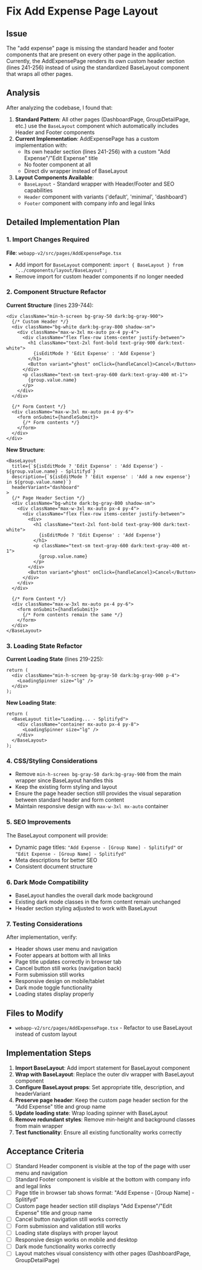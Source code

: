 # Fix Add Expense Page Layout

## Issue
The "add expense" page is missing the standard header and footer components that are present on every other page in the application. Currently, the AddExpensePage renders its own custom header section (lines 241-256) instead of using the standardized BaseLayout component that wraps all other pages.

## Analysis
After analyzing the codebase, I found that:

1. **Standard Pattern**: All other pages (DashboardPage, GroupDetailPage, etc.) use the `BaseLayout` component which automatically includes Header and Footer components
2. **Current Implementation**: AddExpensePage has a custom implementation with:
   - Its own header section (lines 241-256) with a custom "Add Expense"/"Edit Expense" title
   - No footer component at all
   - Direct div wrapper instead of BaseLayout
3. **Layout Components Available**:
   - `BaseLayout` - Standard wrapper with Header/Footer and SEO capabilities
   - `Header` component with variants ('default', 'minimal', 'dashboard')
   - `Footer` component with company info and legal links

## Detailed Implementation Plan

### 1. Import Changes Required
**File**: `webapp-v2/src/pages/AddExpensePage.tsx`
- Add import for `BaseLayout` component: `import { BaseLayout } from '../components/layout/BaseLayout';`
- Remove import for custom header components if no longer needed

### 2. Component Structure Refactor
**Current Structure** (lines 239-744):
```tsx
<div className="min-h-screen bg-gray-50 dark:bg-gray-900">
  {/* Custom Header */}
  <div className="bg-white dark:bg-gray-800 shadow-sm">
    <div className="max-w-3xl mx-auto px-4 py-4">
      <div className="flex flex-row items-center justify-between">
        <h1 className="text-2xl font-bold text-gray-900 dark:text-white">
          {isEditMode ? 'Edit Expense' : 'Add Expense'}
        </h1>
        <Button variant="ghost" onClick={handleCancel}>Cancel</Button>
      </div>
      <p className="text-sm text-gray-600 dark:text-gray-400 mt-1">
        {group.value.name}
      </p>
    </div>
  </div>
  
  {/* Form Content */}
  <div className="max-w-3xl mx-auto px-4 py-6">
    <form onSubmit={handleSubmit}>
      {/* Form contents */}
    </form>
  </div>
</div>
```

**New Structure**:
```tsx
<BaseLayout
  title={`${isEditMode ? 'Edit Expense' : 'Add Expense'} - ${group.value.name} - Splitifyd`}
  description={`${isEditMode ? 'Edit expense' : 'Add a new expense'} in ${group.value.name}`}
  headerVariant="dashboard"
>
  {/* Page Header Section */}
  <div className="bg-white dark:bg-gray-800 shadow-sm">
    <div className="max-w-3xl mx-auto px-4 py-4">
      <div className="flex flex-row items-center justify-between">
        <div>
          <h1 className="text-2xl font-bold text-gray-900 dark:text-white">
            {isEditMode ? 'Edit Expense' : 'Add Expense'}
          </h1>
          <p className="text-sm text-gray-600 dark:text-gray-400 mt-1">
            {group.value.name}
          </p>
        </div>
        <Button variant="ghost" onClick={handleCancel}>Cancel</Button>
      </div>
    </div>
  </div>
  
  {/* Form Content */}
  <div className="max-w-3xl mx-auto px-4 py-6">
    <form onSubmit={handleSubmit}>
      {/* Form contents remain the same */}
    </form>
  </div>
</BaseLayout>
```

### 3. Loading State Refactor
**Current Loading State** (lines 219-225):
```tsx
return (
  <div className="min-h-screen bg-gray-50 dark:bg-gray-900 p-4">
    <LoadingSpinner size="lg" />
  </div>
);
```

**New Loading State**:
```tsx
return (
  <BaseLayout title="Loading... - Splitifyd">
    <div className="container mx-auto px-4 py-8">
      <LoadingSpinner size="lg" />
    </div>
  </BaseLayout>
);
```

### 4. CSS/Styling Considerations
- Remove `min-h-screen bg-gray-50 dark:bg-gray-900` from the main wrapper since BaseLayout handles this
- Keep the existing form styling and layout
- Ensure the page header section still provides the visual separation between standard header and form content
- Maintain responsive design with `max-w-3xl mx-auto` container

### 5. SEO Improvements
The BaseLayout component will provide:
- Dynamic page titles: `"Add Expense - [Group Name] - Splitifyd"` or `"Edit Expense - [Group Name] - Splitifyd"`
- Meta descriptions for better SEO
- Consistent document structure

### 6. Dark Mode Compatibility
- BaseLayout handles the overall dark mode background
- Existing dark mode classes in the form content remain unchanged
- Header section styling adjusted to work with BaseLayout

### 7. Testing Considerations
After implementation, verify:
- Header shows user menu and navigation
- Footer appears at bottom with all links
- Page title updates correctly in browser tab
- Cancel button still works (navigation back)
- Form submission still works
- Responsive design on mobile/tablet
- Dark mode toggle functionality
- Loading states display properly

## Files to Modify
- `webapp-v2/src/pages/AddExpensePage.tsx` - Refactor to use BaseLayout instead of custom layout

## Implementation Steps
1. **Import BaseLayout**: Add import statement for BaseLayout component
2. **Wrap with BaseLayout**: Replace the outer div wrapper with BaseLayout component
3. **Configure BaseLayout props**: Set appropriate title, description, and headerVariant
4. **Preserve page header**: Keep the custom page header section for the "Add Expense" title and group name
5. **Update loading state**: Wrap loading spinner with BaseLayout
6. **Remove redundant styles**: Remove min-height and background classes from main wrapper
7. **Test functionality**: Ensure all existing functionality works correctly

## Acceptance Criteria
- [ ] Standard Header component is visible at the top of the page with user menu and navigation
- [ ] Standard Footer component is visible at the bottom with company info and legal links
- [ ] Page title in browser tab shows format: "Add Expense - [Group Name] - Splitifyd"
- [ ] Custom page header section still displays "Add Expense"/"Edit Expense" title and group name
- [ ] Cancel button navigation still works correctly
- [ ] Form submission and validation still works
- [ ] Loading state displays with proper layout
- [ ] Responsive design works on mobile and desktop
- [ ] Dark mode functionality works correctly
- [ ] Layout matches visual consistency with other pages (DashboardPage, GroupDetailPage)